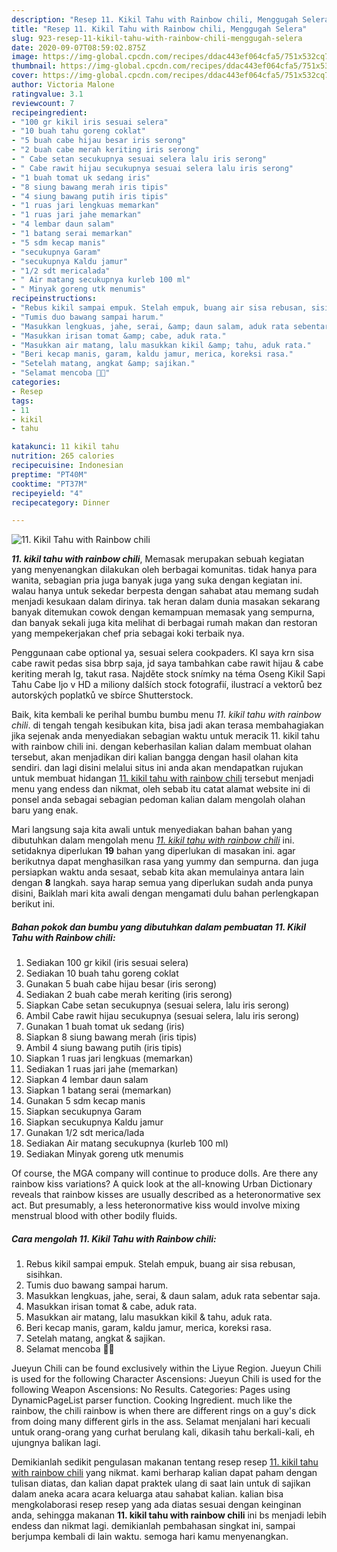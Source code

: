 ```yaml
---
description: "Resep 11. Kikil Tahu with Rainbow chili, Menggugah Selera"
title: "Resep 11. Kikil Tahu with Rainbow chili, Menggugah Selera"
slug: 923-resep-11-kikil-tahu-with-rainbow-chili-menggugah-selera
date: 2020-09-07T08:59:02.875Z
image: https://img-global.cpcdn.com/recipes/ddac443ef064cfa5/751x532cq70/11-kikil-tahu-with-rainbow-chili-foto-resep-utama.jpg
thumbnail: https://img-global.cpcdn.com/recipes/ddac443ef064cfa5/751x532cq70/11-kikil-tahu-with-rainbow-chili-foto-resep-utama.jpg
cover: https://img-global.cpcdn.com/recipes/ddac443ef064cfa5/751x532cq70/11-kikil-tahu-with-rainbow-chili-foto-resep-utama.jpg
author: Victoria Malone
ratingvalue: 3.1
reviewcount: 7
recipeingredient:
- "100 gr kikil iris sesuai selera"
- "10 buah tahu goreng coklat"
- "5 buah cabe hijau besar iris serong"
- "2 buah cabe merah keriting iris serong"
- " Cabe setan secukupnya sesuai selera lalu iris serong"
- " Cabe rawit hijau secukupnya sesuai selera lalu iris serong"
- "1 buah tomat uk sedang iris"
- "8 siung bawang merah iris tipis"
- "4 siung bawang putih iris tipis"
- "1 ruas jari lengkuas memarkan"
- "1 ruas jari jahe memarkan"
- "4 lembar daun salam"
- "1 batang serai memarkan"
- "5 sdm kecap manis"
- "secukupnya Garam"
- "secukupnya Kaldu jamur"
- "1/2 sdt mericalada"
- " Air matang secukupnya kurleb 100 ml"
- " Minyak goreng utk menumis"
recipeinstructions:
- "Rebus kikil sampai empuk. Stelah empuk, buang air sisa rebusan, sisihkan."
- "Tumis duo bawang sampai harum."
- "Masukkan lengkuas, jahe, serai, &amp; daun salam, aduk rata sebentar saja."
- "Masukkan irisan tomat &amp; cabe, aduk rata."
- "Masukkan air matang, lalu masukkan kikil &amp; tahu, aduk rata."
- "Beri kecap manis, garam, kaldu jamur, merica, koreksi rasa."
- "Setelah matang, angkat &amp; sajikan."
- "Selamat mencoba 🙏🏻"
categories:
- Resep
tags:
- 11
- kikil
- tahu

katakunci: 11 kikil tahu 
nutrition: 265 calories
recipecuisine: Indonesian
preptime: "PT40M"
cooktime: "PT37M"
recipeyield: "4"
recipecategory: Dinner

---
```



![11. Kikil Tahu with Rainbow chili](https://img-global.cpcdn.com/recipes/ddac443ef064cfa5/751x532cq70/11-kikil-tahu-with-rainbow-chili-foto-resep-utama.jpg)

<b><i>11. kikil tahu with rainbow chili</i></b>, Memasak merupakan sebuah kegiatan yang menyenangkan dilakukan oleh berbagai komunitas. tidak hanya para wanita, sebagian pria juga banyak juga yang suka dengan kegiatan ini. walau hanya untuk sekedar berpesta dengan sahabat atau memang sudah menjadi kesukaan dalam dirinya. tak heran dalam dunia masakan sekarang banyak ditemukan cowok dengan kemampuan memasak yang sempurna, dan banyak sekali juga kita melihat di berbagai rumah makan dan restoran yang mempekerjakan chef pria sebagai koki terbaik nya.

Penggunaan cabe optional ya, sesuai selera cookpaders. Kl saya krn sisa cabe rawit pedas sisa bbrp saja, jd saya tambahkan cabe rawit hijau &amp; cabe keriting merah lg, takut rasa. Najděte stock snímky na téma Oseng Kikil Sapi Tahu Cabe Ijo v HD a miliony dalších stock fotografií, ilustrací a vektorů bez autorských poplatků ve sbírce Shutterstock.

Baik, kita kembali ke perihal bumbu bumbu menu <i>11. kikil tahu with rainbow chili</i>. di tengah tengah kesibukan kita, bisa jadi akan terasa membahagiakan jika sejenak anda menyediakan sebagian waktu untuk meracik 11. kikil tahu with rainbow chili ini. dengan keberhasilan kalian dalam membuat olahan tersebut, akan menjadikan diri kalian bangga dengan hasil olahan kita sendiri. dan lagi disini melalui situs ini anda akan mendapatkan rujukan untuk membuat hidangan <u>11. kikil tahu with rainbow chili</u> tersebut menjadi menu yang endess dan nikmat, oleh sebab itu catat alamat website ini di ponsel anda sebagai sebagian pedoman kalian dalam mengolah olahan baru yang enak.


Mari langsung saja kita awali untuk menyediakan bahan bahan yang dibutuhkan dalam mengolah menu <u><i>11. kikil tahu with rainbow chili</i></u> ini. setidaknya diperlukan <b>19</b> bahan yang diperlukan di masakan ini. agar berikutnya dapat menghasilkan rasa yang yummy dan sempurna. dan juga persiapkan waktu anda sesaat, sebab kita akan memulainya antara lain dengan <b>8</b> langkah. saya harap semua yang diperlukan sudah anda punya disini, Baiklah mari kita awali dengan mengamati dulu bahan perlengkapan berikut ini.

<!--inarticleads1-->

##### Bahan pokok dan bumbu yang dibutuhkan dalam pembuatan 11. Kikil Tahu with Rainbow chili:

1. Sediakan 100 gr kikil (iris sesuai selera)
1. Sediakan 10 buah tahu goreng coklat
1. Gunakan 5 buah cabe hijau besar (iris serong)
1. Sediakan 2 buah cabe merah keriting (iris serong)
1. Siapkan  Cabe setan secukupnya (sesuai selera, lalu iris serong)
1. Ambil  Cabe rawit hijau secukupnya (sesuai selera, lalu iris serong)
1. Gunakan 1 buah tomat uk sedang (iris)
1. Siapkan 8 siung bawang merah (iris tipis)
1. Ambil 4 siung bawang putih (iris tipis)
1. Siapkan 1 ruas jari lengkuas (memarkan)
1. Sediakan 1 ruas jari jahe (memarkan)
1. Siapkan 4 lembar daun salam
1. Siapkan 1 batang serai (memarkan)
1. Gunakan 5 sdm kecap manis
1. Siapkan secukupnya Garam
1. Siapkan secukupnya Kaldu jamur
1. Gunakan 1/2 sdt merica/lada
1. Sediakan  Air matang secukupnya (kurleb 100 ml)
1. Sediakan  Minyak goreng utk menumis


Of course, the MGA company will continue to produce dolls. Are there any rainbow kiss variations? A quick look at the all-knowing Urban Dictionary reveals that rainbow kisses are usually described as a heteronormative sex act. But presumably, a less heteronormative kiss would involve mixing menstrual blood with other bodily fluids. 

<!--inarticleads2-->

##### Cara mengolah 11. Kikil Tahu with Rainbow chili:

1. Rebus kikil sampai empuk. Stelah empuk, buang air sisa rebusan, sisihkan.
1. Tumis duo bawang sampai harum.
1. Masukkan lengkuas, jahe, serai, &amp; daun salam, aduk rata sebentar saja.
1. Masukkan irisan tomat &amp; cabe, aduk rata.
1. Masukkan air matang, lalu masukkan kikil &amp; tahu, aduk rata.
1. Beri kecap manis, garam, kaldu jamur, merica, koreksi rasa.
1. Setelah matang, angkat &amp; sajikan.
1. Selamat mencoba 🙏🏻


Jueyun Chili can be found exclusively within the Liyue Region. Jueyun Chili is used for the following Character Ascensions: Jueyun Chili is used for the following Weapon Ascensions: No Results. Categories: Pages using DynamicPageList parser function. Cooking Ingredient. much like the rainbow, the chili rainbow is when there are different rings on a guy&#39;s dick from doing many different girls in the ass. Selamat menjalani hari kecuali untuk orang-orang yang curhat berulang kali, dikasih tahu berkali-kali, eh ujungnya balikan lagi. 

Demikianlah sedikit pengulasan makanan tentang resep resep <u>11. kikil tahu with rainbow chili</u> yang nikmat. kami berharap kalian dapat paham dengan tulisan diatas, dan kalian dapat praktek ulang di saat lain untuk di sajikan dalam aneka acara acara keluarga atau sahabat kalian. kalian bisa mengkolaborasi resep resep yang ada diatas sesuai dengan keinginan anda, sehingga makanan <b>11. kikil tahu with rainbow chili</b> ini bs menjadi lebih endess dan nikmat lagi. demikianlah pembahasan singkat ini, sampai berjumpa kembali di lain waktu. semoga hari kamu menyenangkan.
